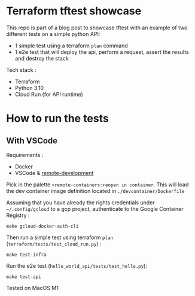 # Terraform tftest showcase
This repo is part of a blog post to showcase tftest with an example of two different tests on a simple python API: 
* 1 simple test using a terraform `plan` command
* 1 e2e test that will deploy the api, perform a request, assert the results and destroy the stack

Tech stack : 
* Terraform
* Python 3.10
* Cloud Run (for API runtime)


# How to run the tests
## With VSCode  
Requirements : 
* Docker
* VSCode & [remote-development](https://marketplace.visualstudio.com/items?itemName=ms-vscode-remote.vscode-remote-extensionpack)

Pick in the palette `>remote-containers:reopen in container`. This will load the dev container image definition located in `./devcontainer/Dockerfile`

Assuming that you have already the rights credentials under `~/.config/gcloud` to a gcp project, authenticate to the Google Container Registry : 
```
make gcloud-docker-auth-cli
```

Then run a simple test using terraform `plan` (`terraform/tests/test_cloud_run.py`) : 
```
make test-infra
```

Run the e2e test (`hello_world_api/tests/test_hello.py`): 
```
make test-api
```

Tested on MacOS M1


